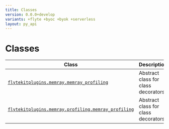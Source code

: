 ```yaml
---
title: Classes
version: 0.0.0+develop
variants: +flyte +byoc +byok +serverless
layout: py_api
---
```


# Classes

| Class | Description |
|-|-|
| [`flytekitplugins.memray.memray_profiling`](../packages/flytekitplugins.memray#flytekitpluginsmemraymemray_profiling) |Abstract class for class decorators. |
| [`flytekitplugins.memray.profiling.memray_profiling`](../packages/flytekitplugins.memray.profiling#flytekitpluginsmemrayprofilingmemray_profiling) |Abstract class for class decorators. |
